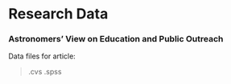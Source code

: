 # Research Data 

### Astronomers’ View on Education and Public Outreach
Data files for article:
> .cvs
> .spss
